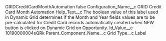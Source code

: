 <?xml version="1.0" encoding="UTF-8"?>
<CustomMetadata xmlns="http://soap.sforce.com/2006/04/metadata" xmlns:xsi="http://www.w3.org/2001/XMLSchema-instance" xmlns:xsd="http://www.w3.org/2001/XMLSchema">
    <label>GRIDCreditCardMonthAutomation</label>
    <protected>false</protected>
    <values>
        <field>Configuration_Name__c</field>
        <value xsi:type="xsd:string">GRID Credit Card Month Automation</value>
    </values>
    <values>
        <field>Help_Text__c</field>
        <value xsi:type="xsd:string">The boolean value of this label used in Dynamic Grid determines if the Month and Year fields values are to be pre-calculated for Credit Card records automatically created when NEW button is clicked on Dynamic Grid on Opportunity.</value>
    </values>
    <values>
        <field>Id_Value__c</field>
        <value xsi:type="xsd:string">10190000004sQRk</value>
    </values>
    <values>
        <field>Parent_Component_Name__c</field>
        <value xsi:type="xsd:string">Grid</value>
    </values>
    <values>
        <field>Type__c</field>
        <value xsi:type="xsd:string">Label</value>
    </values>
</CustomMetadata>
